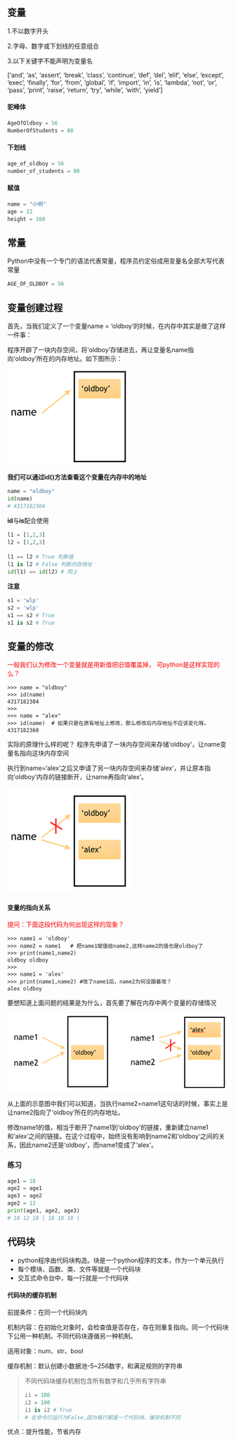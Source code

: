 ## 变量

1.不以数字开头

2.字母、数字或下划线的任意组合

3.以下关键字不能声明为变量名

[‘and’, ‘as’, ‘assert’, ‘break’, ‘class’, ‘continue’, ‘def’, ‘del’, ‘elif’, ‘else’, ‘except’, ‘exec’, ‘finally’, ‘for’, ‘from’, ‘global’, ‘if’, ‘import’, ‘in’, ‘is’, ‘lambda’, ‘not’, ‘or’, ‘pass’, ‘print’, ‘raise’, ‘return’, ‘try’, ‘while’, ‘with’, ‘yield’]

#### 驼峰体

```python
AgeOfOldboy = 56 
NumberOfStudents = 80
```

#### 下划线

```python
age_of_oldboy = 56 
number_of_students = 80
```

#### 赋值

```python
name = "小明"
age = 22
height = 160
```



## 常量

Python中没有一个专门的语法代表常量，程序员约定俗成用变量名全部大写代表常量

```python
AGE_OF_OLDBOY = 56
```



## 变量创建过程

首先，当我们定义了一个变量name = ‘oldboy’的时候，在内存中其实是做了这样一件事：

程序开辟了一块内存空间，将‘oldboy’存储进去，再让变量名name指向‘oldboy’所在的内存地址。如下图所示：

![](../img/oyafan.png)

**我们可以通过id()方法查看这个变量在内存中的地址**

```python
name = "oldboy"
id(name)
# 4317182304
```

**id**与**is**配合使用

```python
l1 = [1,2,3]
l2 = [1,2,3]

l1 == l2 # True 判断值
l1 is l2 # False 判断内存地址
id(l1) == id(l2) # 同上
```

**注意**

```python
s1 = 'wlp'
s2 = 'wlp'
s1 == s2 # True
s1 is s2 # True
```

## 变量的修改

<font color=red>一般我们认为修改一个变量就是用新值把旧值覆盖掉， 可python是这样实现的么？</font>

```
>>> name = "oldboy"
>>> id(name)
4317182304
>>> 
>>> name = "alex" 
>>> id(name)  # 如果只是在原有地址上修改，那么修改后内存地址不应该变化呀。
4317182360
```

实际的原理什么样的呢？ 程序先申请了一块内存空间来存储‘oldboy’，让name变量名指向这块内存空间

执行到name=‘alex’之后又申请了另一块内存空间来存储‘alex’，并让原本指向‘oldboy’内存的链接断开，让name再指向‘alex’。

![2.png](../img/2.png)



#### 变量的指向关系

<font color=red>提问：下面这段代码为何出现这样的现象？</font>

```
>>> name1 = 'oldboy'
>>> name2 = name1   # 把name1赋值给name2,这样name2的值也是oldboy了
>>> print(name1,name2)
oldboy oldboy
>>> 
>>> name1 = 'alex'  
>>> print(name1,name2) #改了name1后，name2为何没跟着改？ 
alex oldboy
```

要想知道上面问题的结果是为什么，首先要了解在内存中两个变量的存储情况

![4.png](../img/4.png)

从上面的示意图中我们可以知道，当执行name2=name1这句话的时候，事实上是让name2指向了‘oldboy’所在的内存地址。

修改name1的值，相当于断开了name1到‘oldboy’的链接，重新建立name1和‘alex’之间的链接。在这个过程中，始终没有影响到name2和‘oldboy‘之间的关系，因此name2还是‘oldboy’，而name1变成了‘alex’。


### 练习

```python
age1 = 18
age2 = age1
age3 = age2
age2 = 12
print(age1, age2, age3)
# 18 12 18 | 18 18 18 |
```



## 代码块

-   python程序由代码块构造。块是一个python程序的文本，作为一个单元执行
-   每个模块、函数、类、文件等就是一个代码块
-   交互式命令台中，每一行就是一个代码块

#### 代码块的缓存机制

前提条件：在同一个代码块内

机制内容：在初始化对象时，会检查值是否存在，存在则重复指向。同一个代码块下公用一种机制。不同代码块遵循另一种机制。

适用对象：num、str、bool

缓存机制：默认创建小数据池-5~256数字，和满足规则的字符串

>   不同代码块缓存机制包含所有数字和几乎所有字符串
>
>   ```python
>   i1 = 100
>   i2 = 100
>   i1 is i2 # True
>   # 在命令行运行为False,因为每行都是一个代码块，缓存机制不同
>   ```

优点：提升性能，节省内存